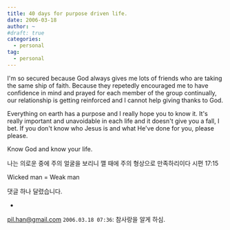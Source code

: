 ```yaml
---
title: 40 days for purpose driven life.
date: 2006-03-18
author: ~
#draft: true
categories:
  - personal
tag:
  - personal
---
```




I'm so secured because God always gives me lots of friends who are taking the same ship of faith.
Because they repetedly encouraged me to have confidence in mind and prayed for each member of the group continually, our relationship is getting reinforced and I cannot help giving thanks to God. 

Everything on earth has a purpose and I really hope you to know it.
It's really important and unavoidable in each life and it doesn't give you a fall, I bet.
If you don't know who Jesus is and what He've done for you, please please.

Know God and know your life.

나는 의로운 중에 주의 얼굴을 보리니 깰 때에 주의 형상으로 만족하리이다 시편 17:15



Wicked man = Weak man


 댓글 하나 달렸습니다.

- 
pil.han@gmail.com `2006.03.18 07:36`: 
참사랑을 알게 하심.





